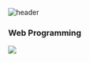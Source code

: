 ![header](https://capsule-render.vercel.app/api?type=waving&color=timeGradient&text=Gnoy's%20Study&animation=twinkling&fontSize=35&fontAlignY=40&fontAlign=70&height=250)

### Web Programming
<img src="https://img.shields.io/badge/react-20232a.svg?style=for-the-badge&logo=react&logoColor=61DAFB"/>
